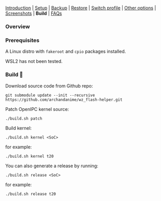 [Introduction](README.md) | [Setup](README_setup.md) | [Backup](README_backup.md) | [Restore](README_restore.md) | [Switch profile](README_switch_profile.md) | [Other options](README_other_options.md) | [Screenshots](README_screenshots.md) | **Build** | [FAQs](README_FAQs.md)


### Overview

### Prerequisites

A Linux distro with `fakeroot` and `cpio` packages installed.

WSL2 has not been tested.

### Build 🔨

Download source code from Github repo:
```
git submodule update --init --recursive https://github.com/archandanime/wz_flash-helper.git
```

Patch OpenIPC kernel source:
```
./build.sh patch
```

Build kernel:
```
./build.sh kernel <SoC>
```
for example:
```
./build.sh kernel t20
```

You can also generate a release by running:
```
./build.sh release <SoC>
```
for example:
```
./build.sh release t20
```

